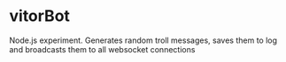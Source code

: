 # vitorBot
Node.js experiment.
Generates random troll messages, saves them to log and broadcasts them to all websocket connections
